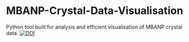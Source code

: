 # MBANP-Crystal-Data-Visualisation
Python tool built for analysis and efficient visualisation of MBANP crystal data.
[![DOI](https://zenodo.org/badge/211383946.svg)](https://zenodo.org/badge/latestdoi/211383946)
